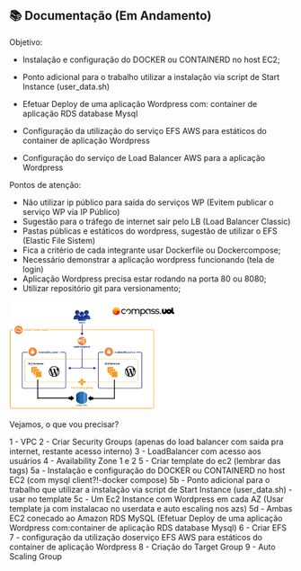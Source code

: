 ## 📚 Documentação (Em Andamento)

Objetivo:

- Instalação e configuração do DOCKER ou CONTAINERD no host EC2;

- Ponto adicional para o trabalho utilizar a instalação via script de Start Instance (user_data.sh)

- Efetuar Deploy de uma aplicação Wordpress com: container de aplicação RDS database Mysql

- Configuração da utilização do serviço EFS AWS para estáticos do container de aplicação Wordpress

- Configuração do serviço de Load Balancer AWS para a aplicação Wordpress

Pontos de atenção:

- Não utilizar ip público para saída do serviços WP (Evitem publicar o serviço WP via IP Público)
- Sugestão para o tráfego de internet sair pelo LB (Load Balancer Classic)
- Pastas públicas e estáticos do wordpress, sugestão de utilizar o EFS (Elastic File Sistem)
- Fica a critério de cada integrante usar Dockerfile ou Dockercompose;
- Necessário demonstrar a aplicação wordpress funcionando (tela de login)
- Aplicação Wordpress precisa estar rodando na porta 80 ou 8080;
- Utilizar repositório git para versionamento;

<img src=https://github.com/wiltonshark/CompassUOL/blob/main/Atividade%2002/Atividade%2002.png width=60% >

Vejamos, o que vou precisar?

1 - VPC
2 - Criar Security Groups (apenas do load balancer com saida pra internet, restante acesso interno)
3 - LoadBalancer com acesso aos usuários
4 - Availability Zone 1 e 2
5 - Criar template do ec2 (lembrar das tags)
5a - Instalação e configuração do DOCKER ou CONTAINERD no host EC2 (com mysql client?!-docker compose)
5b - Ponto adicional para o trabalho que utilizar a instalação via script de Start Instance (user_data.sh) - usar no template
5c - Um Ec2 Instance com Wordpress em cada AZ (Usar template ja com instalacao no userdata e auto escaling nos azs)
5d - Ambas EC2 conecado ao Amazon RDS MySQL
(Efetuar Deploy de uma aplicação Wordpress com:container de aplicação RDS database Mysql)
6 - Criar EFS
7 - configuração da utilização doserviço EFS AWS para estáticos do container de aplicação Wordpress
8 - Criação do Target Group
9 - Auto Scaling Group